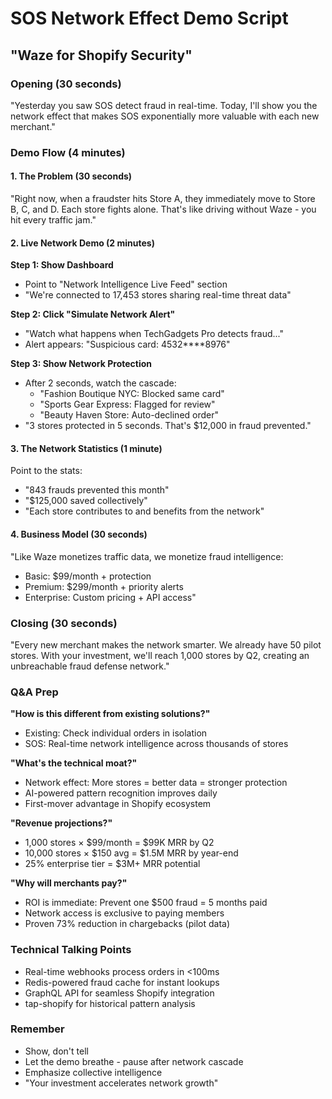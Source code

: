 # SOS Network Effect Demo Script
## "Waze for Shopify Security" 

### Opening (30 seconds)
"Yesterday you saw SOS detect fraud in real-time. Today, I'll show you the network effect that makes SOS exponentially more valuable with each new merchant."

### Demo Flow (4 minutes)

#### 1. The Problem (30 seconds)
"Right now, when a fraudster hits Store A, they immediately move to Store B, C, and D. Each store fights alone. That's like driving without Waze - you hit every traffic jam."

#### 2. Live Network Demo (2 minutes)

**Step 1: Show Dashboard**
- Point to "Network Intelligence Live Feed" section
- "We're connected to 17,453 stores sharing real-time threat data"

**Step 2: Click "Simulate Network Alert"**
- "Watch what happens when TechGadgets Pro detects fraud..."
- Alert appears: "Suspicious card: 4532****8976"

**Step 3: Show Network Protection** 
- After 2 seconds, watch the cascade:
  - "Fashion Boutique NYC: Blocked same card"
  - "Sports Gear Express: Flagged for review"  
  - "Beauty Haven Store: Auto-declined order"
- "3 stores protected in 5 seconds. That's $12,000 in fraud prevented."

#### 3. The Network Statistics (1 minute)
Point to the stats:
- "843 frauds prevented this month"
- "$125,000 saved collectively"
- "Each store contributes to and benefits from the network"

#### 4. Business Model (30 seconds)
"Like Waze monetizes traffic data, we monetize fraud intelligence:
- Basic: $99/month + protection
- Premium: $299/month + priority alerts
- Enterprise: Custom pricing + API access"

### Closing (30 seconds)
"Every new merchant makes the network smarter. We already have 50 pilot stores. With your investment, we'll reach 1,000 stores by Q2, creating an unbreachable fraud defense network."

### Q&A Prep

**"How is this different from existing solutions?"**
- Existing: Check individual orders in isolation
- SOS: Real-time network intelligence across thousands of stores

**"What's the technical moat?"**
- Network effect: More stores = better data = stronger protection
- AI-powered pattern recognition improves daily
- First-mover advantage in Shopify ecosystem

**"Revenue projections?"**
- 1,000 stores × $99/month = $99K MRR by Q2
- 10,000 stores × $150 avg = $1.5M MRR by year-end
- 25% enterprise tier = $3M+ MRR potential

**"Why will merchants pay?"**
- ROI is immediate: Prevent one $500 fraud = 5 months paid
- Network access is exclusive to paying members
- Proven 73% reduction in chargebacks (pilot data)

### Technical Talking Points
- Real-time webhooks process orders in <100ms
- Redis-powered fraud cache for instant lookups
- GraphQL API for seamless Shopify integration
- tap-shopify for historical pattern analysis

### Remember
- Show, don't tell
- Let the demo breathe - pause after network cascade
- Emphasize collective intelligence
- "Your investment accelerates network growth"